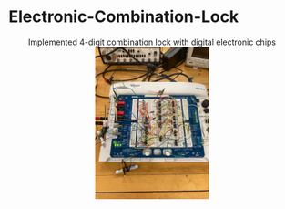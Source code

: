 # Electronic-Combination-Lock
<p align = "center">
Implemented 4-digit combination lock with digital electronic chips  
<img width = "200" src = "CircuitLock.jpg">
</p>
 
